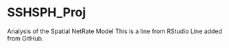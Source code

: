 # SSHSPH_Proj
Analysis of the Spatial NetRate Model
This is a line from RStudio
Line added from GitHub.
